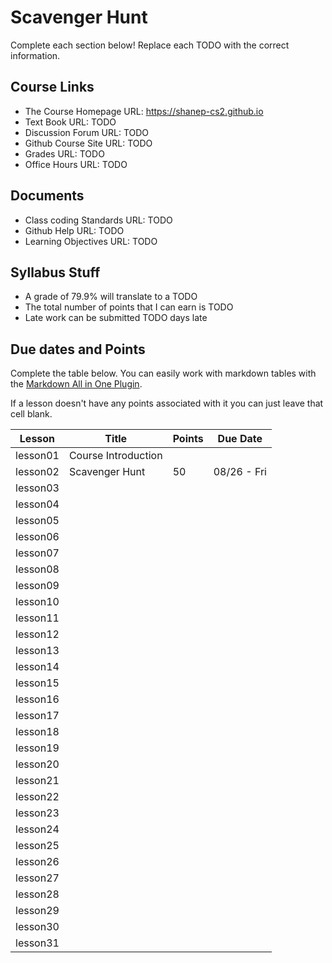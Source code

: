 # Scavenger Hunt

Complete each section below! Replace each TODO with the correct information.


## Course Links

- The Course Homepage URL: https://shanep-cs2.github.io
- Text Book URL: TODO
- Discussion Forum URL: TODO
- Github Course Site URL: TODO
- Grades URL: TODO
- Office Hours URL: TODO

## Documents

- Class coding Standards URL: TODO
- Github Help URL: TODO
- Learning Objectives URL: TODO

## Syllabus Stuff

- A grade of 79.9% will translate to a TODO
- The total number of points that I can earn is TODO
- Late work can be submitted TODO days late

## Due dates and Points

Complete the table below. You can easily work with markdown tables with the [Markdown All in One
Plugin](https://marketplace.visualstudio.com/items?itemName=yzhang.markdown-all-in-one).

If a lesson doesn't have any points associated with it you can just leave that cell blank.

| Lesson   | Title               | Points | Due Date    |
| -------- | ------------------- | ------ | ----------- |
| lesson01 | Course Introduction |        |             |
| lesson02 | Scavenger Hunt      | 50     | 08/26 - Fri |
| lesson03 |                     |        |             |
| lesson04 |                     |        |             |
| lesson05 |                     |        |             |
| lesson06 |                     |        |             |
| lesson07 |                     |        |             |
| lesson08 |                     |        |             |
| lesson09 |                     |        |             |
| lesson10 |                     |        |             |
| lesson11 |                     |        |             |
| lesson12 |                     |        |             |
| lesson13 |                     |        |             |
| lesson14 |                     |        |             |
| lesson15 |                     |        |             |
| lesson16 |                     |        |             |
| lesson17 |                     |        |             |
| lesson18 |                     |        |             |
| lesson19 |                     |        |             |
| lesson20 |                     |        |             |
| lesson21 |                     |        |             |
| lesson22 |                     |        |             |
| lesson23 |                     |        |             |
| lesson24 |                     |        |             |
| lesson25 |                     |        |             |
| lesson26 |                     |        |             |
| lesson27 |                     |        |             |
| lesson28 |                     |        |             |
| lesson29 |                     |        |             |
| lesson30 |                     |        |             |
| lesson31 |                     |        |             |
